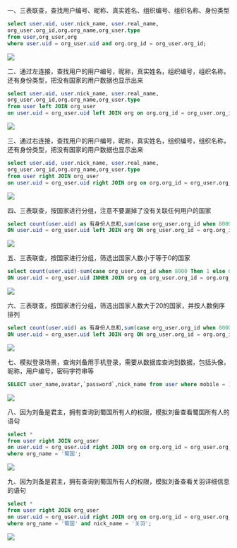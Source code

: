 一、三表联查，查找用户编号、昵称、真实姓名、组织编号、组织名称、身份类型

```sql
select user.uid, user.nick_name, user.real_name,
org_user.org_id,org.org_name,org_user.type
from user,org_user,org
where user.uid = org_user.uid and org.org_id = org_user.org_id;
```

![](D:\我的学习\数据库练习\第二天第一题.png)

二、通过左连接，查找用户的用户编号，昵称，真实姓名，组织编号，组织名称，还有身份类型，把没有国家的用户数据也显示出来

```sql
select user.uid, user.nick_name, user.real_name,
org_user.org_id,org.org_name,org_user.type
from user left JOIN org_user
on user.uid = org_user.uid left JOIN org on org.org_id = org_user.org_id;
```

![](D:\我的学习\数据库练习\第二天第二题.png)

三、通过右连接，查找用户的用户编号，昵称，真实姓名，组织编号，组织名称，还有身份类型，把没有国家的用户数据也显示出来

```sql
select user.uid, user.nick_name, user.real_name,
org_user.org_id,org.org_name,org_user.type
from user right JOIN org_user
on user.uid = org_user.uid right JOIN org on org.org_id = org_user.org_id;
```

![](D:\我的学习\数据库练习\第二天第三题.png)

四、三表联查，按国家进行分组，注意不要漏掉了没有关联任何用户的国家

```sql
select count(user.uid) as 有身份人总和,sum(case org_user.org_id when 8000 Then 1 else 0 end) as 魏国 ,sum(case org_user.org_id when 8001 Then 1 else 0 end) as 蜀国,sum(case org_user.org_id when 8002 Then 1 else 0 end) as 吴国,count(user.uid)-sum(case org_user.org_id when 8000 Then 1 else 0 end) -sum(case org_user.org_id when 8001 Then 1 else 0 end) -sum(case org_user.org_id when 8002 Then 1 else 0 end) as 民众 from user left JOIN org_user
ON user.uid = org_user.uid left JOIN org ON org_user.org_id = org.org_id GROUP BY org.org_name;
```

![](D:\我的学习\数据库练习\第二天第四题.png)

五、三表联查，按国家进行分组，筛选出国家人数小于等于0的国家

```sql
select count(user.uid)-sum(case org_user.org_id when 8000 Then 1 else 0 end) -sum(case org_user.org_id when 8001 Then 1 else 0 end) -sum(case org_user.org_id when 8002 Then 1 else 0 end) as 民众 from user right JOIN org_user
ON user.uid = org_user.uid INNER JOIN org on org_user.org_id = org.org_id GROUP BY org.org_name HAVING count(*)>=0;
```

![](D:\我的学习\数据库练习\第二天第五题.png)

六、三表联查，按国家进行分组，筛选出国家人数大于20的国家，并按人数倒序排列

```sql
select count(user.uid) as 有身份人总和,sum(case org_user.org_id when 8000 Then 1 else 0 end) as 魏国 ,sum(case org_user.org_id when 8001 Then 1 else 0 end) as 蜀国,sum(case org_user.org_id when 8002 Then 1 else 0 end) as 吴国,count(user.uid)-sum(case org_user.org_id when 8000 Then 1 else 0 end) -sum(case org_user.org_id when 8001 Then 1 else 0 end) -sum(case org_user.org_id when 8002 Then 1 else 0 end) as 民众 from user right JOIN org_user
ON user.uid = org_user.uid left JOIN org ON org_user.org_id = org.org_id GROUP BY org_name HAVING count(*)>=20;
```

![](D:\我的学习\数据库练习\第二天第六题.png)

七、模拟登录场景，查询刘备用手机登录，需要从数据库查询到数据，包括头像，昵称，用户编号，密码字符串等

```sql
SELECT user_name,avatar,`password`,nick_name from user where mobile = 17780008000;
```

![](D:\我的学习\数据库练习\第二天第七题.png)

八、因为刘备是君主，拥有查询到蜀国所有人的权限，模拟刘备查看蜀国所有人的语句

```sql
select *
from user right JOIN org_user
on user.uid = org_user.uid right JOIN org on org.org_id = org_user.org_id 
where org_name = '蜀国';
```

![](D:\我的学习\数据库练习\第二天第八题.png)

九、因为刘备是君主，拥有查询到蜀国所有人的权限，模拟刘备查看关羽详细信息的语句

```sql
select *
from user right JOIN org_user
on user.uid = org_user.uid right JOIN org on org.org_id = org_user.org_id 
where org_name = '蜀国' and nick_name = '关羽';
```

![](D:\我的学习\数据库练习\第二天第九题.png)

